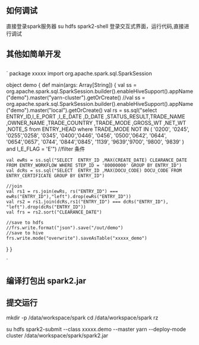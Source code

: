 ## 如何调试
直接登录spark服务器
su hdfs
spark2-shell 登录交互式界面，运行代码,直接进行调试

## 其他如简单开发

## 
`
package xxxxx
import org.apache.spark.sql.SparkSession

object demo {
  def main(args: Array[String]) {
    val ss = org.apache.spark.sql.SparkSession.builder().enableHiveSupport().appName("demo").master("yarn-cluster").getOrCreate()
    //val ss = org.apache.spark.sql.SparkSession.builder().enableHiveSupport().appName("demo").master("local").getOrCreate()
    val rs = ss.sql("select ENTRY_ID,I_E_PORT ,I_E_DATE ,D_DATE ,STATUS_RESULT,TRADE_NAME ,OWNER_NAME ,TRADE_COUNTRY ,TRADE_MODE ,GROSS_WT ,NET_WT ,NOTE_S from ENTRY_HEAD where TRADE_MODE NOT IN ( '0200', '0245', '0255','0258', '0345', '0400','0446', '0456', '0500','0642', '0644', '0654','0657', '0744', '0844','0845', '1139', '9639','9700', '9800', '9839' ) and  I_E_FLAG = 'E'")
    //filter 条件

    val ewRs = ss.sql("SELECT  ENTRY_ID ,MAX(CREATE_DATE) CLEARANCE_DATE FROM ENTRY_WORKFLOW WHERE STEP_ID = '80000000' GROUP BY ENTRY_ID")
    val dcRs = ss.sql("SELECT  ENTRY_ID ,MAX(DOCU_CODE) DOCU_CODE FROM  ENTRY_CERTIFICATE GROUP BY ENTRY_ID")

    //join
    val rs1 = rs.join(ewRs, rs("ENTRY_ID") === ewRs("ENTRY_ID"),"left").drop(ewRs("ENTRY_ID"))
    val rs2 = rs1.join(dcRs,rs1("ENTRY_ID") === dcRs("ENTRY_ID"), "left").drop(dcRs("ENTRY_ID"))
    val frs = rs2.sort("CLEARANCE_DATE")

    //save to hdfs
    //frs.write.format("json").save("/out/demo")
    //save to hive
    frs.write.mode("overwrite").saveAsTable("xxxxx_demo")
  }
}

`

## 编译打包出 spark2.jar

## 提交运行
mkdir -p /data/workspace/spark
cd /data/workspace/spark
rz

su hdfs
spark2-submit --class xxxxx.demo --master yarn --deploy-mode cluster /data/workspace/spark/spark2.jar 